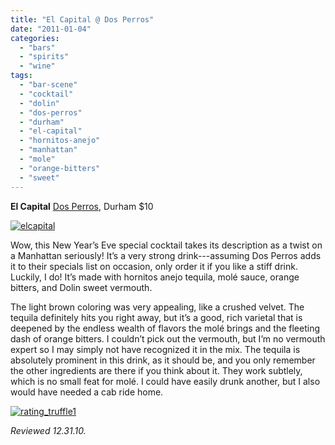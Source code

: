```yaml
---
title: "El Capital @ Dos Perros"
date: "2011-01-04"
categories:
  - "bars"
  - "spirits"
  - "wine"
tags:
  - "bar-scene"
  - "cocktail"
  - "dolin"
  - "dos-perros"
  - "durham"
  - "el-capital"
  - "hornitos-anejo"
  - "manhattan"
  - "mole"
  - "orange-bitters"
  - "sweet"
---
```


**El Capital** [Dos Perros,](http://www.thegourmez.com/?p=1394) Durham $10

[![](http://s3.amazonaws.com/thegourmez-wpmedia/2011/01/elcapital.jpg "elcapital")](http://s3.amazonaws.com/thegourmez-wpmedia/2011/01/elcapital.jpg)

Wow, this New Year’s Eve special cocktail takes its description as a twist on a Manhattan seriously! It’s a very strong drink---assuming Dos Perros adds it to their specials list on occasion, only order it if you like a stiff drink. Luckily, I do! It’s made with hornitos anejo tequila, molé sauce, orange bitters, and Dolin sweet vermouth.

The light brown coloring was very appealing, like a crushed velvet. The tequila definitely hits you right away, but it’s a good, rich varietal that is deepened by the endless wealth of flavors the molé brings and the fleeting dash of orange bitters. I couldn’t pick out the vermouth, but I’m no vermouth expert so I may simply not have recognized it in the mix. The tequila is absolutely prominent in this drink, as it should be, and you only remember the other ingredients are there if you think about it. They work subtlely, which is no small feat for molé. I could have easily drunk another, but I also would have needed a cab ride home.

[![](http://s3.amazonaws.com/thegourmez-wpmedia/2009/02/rating_truffle1.gif "rating_truffle1")](http://s3.amazonaws.com/thegourmez-wpmedia/2009/02/rating_truffle1.gif)

_Reviewed 12.31.10._
